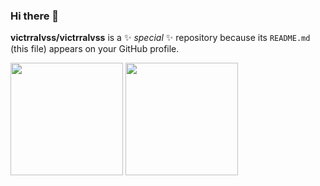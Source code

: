 ### Hi there 👋

**victrralvss/victrralvss** is a ✨ _special_ ✨ repository because its `README.md` (this file) appears on your GitHub profile.



<div>
  <img  height="180em" src="https://github-readme-stats.vercel.app/api?username=victrralvss&show_icons=true&theme=codeSTACKr&icon_color=faea5d&text_bold=false">
  <img  height="180em" src="https://github-readme-stats.vercel.app/api/top-langs/username=victrralvss&layout=compact&theme=codeSTACKr&icon_color=faea5d&text_bold=false">
</div>
